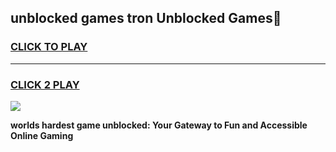 
## unblocked games tron Unblocked Games👋
<h3>
<a href="https://premium.freeplayer.one?title=unblocked_games_tron&ref=16F">CLICK TO PLAY</a></h3>
<hr>

<h3>
<a href="https://premium.freeplayer.one?title=unblocked_games_tron&ref=16F">CLICK 2 PLAY</a>
  
</h3>

<a href="https://premium.freeplayer.one?title=unblocked_games_tron&ref=16F/"><img src="https://clearcache.store/games.png"></a>


**worlds hardest game unblocked: Your Gateway to Fun and Accessible Online Gaming**
